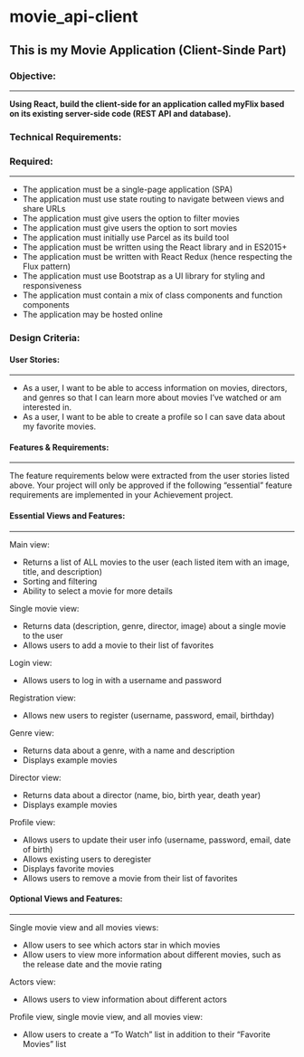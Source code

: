 # movie_api-client

## This is my Movie Application (Client-Sinde Part)

### Objective:

---

**Using React, build the client-side for an application called myFlix based on its existing server-side code (REST API and database).**

### Technical Requirements:

### Required:

---

- The application must be a single-page application (SPA)
- The application must use state routing to navigate between views and share URLs
- The application must give users the option to filter movies
- The application must give users the option to sort movies
- The application must initially use Parcel as its build tool
- The application must be written using the React library and in ES2015+
- The application must be written with React Redux (hence respecting the Flux pattern)
- The application must use Bootstrap as a UI library for styling and responsiveness
- The application must contain a mix of class components and function components
- The application may be hosted online

### Design Criteria:

#### User Stories:

---

- As a user, I want to be able to access information on movies, directors, and genres so that I can learn more about movies I’ve watched or am interested in.
- As a user, I want to be able to create a profile so I can save data about my favorite movies.

#### Features & Requirements:

---

The feature requirements below were extracted from the user stories listed above. Your project will only be approved if the following “essential” feature requirements are implemented in your Achievement project.

#### Essential Views and Features:

---

Main view:

- Returns a list of ALL movies to the user (each listed item with an image, title, and description)
- Sorting and filtering
- Ability to select a movie for more details

Single movie view:

- Returns data (description, genre, director, image) about a single movie to the user
- Allows users to add a movie to their list of favorites

Login view:

- Allows users to log in with a username and password

Registration view:

- Allows new users to register (username, password, email, birthday)

Genre view:

- Returns data about a genre, with a name and description
- Displays example movies

Director view:

- Returns data about a director (name, bio, birth year, death year)
- Displays example movies

Profile view:

- Allows users to update their user info (username, password, email, date of birth)
- Allows existing users to deregister
- Displays favorite movies
- Allows users to remove a movie from their list of favorites

#### Optional Views and Features:

---

Single movie view and all movies views:

- Allow users to see which actors star in which movies
- Allow users to view more information about different movies, such as the release date and the movie rating

Actors view:

- Allows users to view information about different actors

Profile view, single movie view, and all movies view:

- Allow users to create a “To Watch” list in addition to their “Favorite Movies” list
